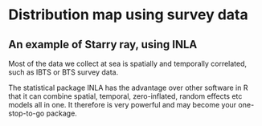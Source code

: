 # Distribution map using survey data
## An example of Starry ray, using INLA

Most of the data we collect at sea is spatially and temporally correlated, such as IBTS or BTS survey data.

The statistical package INLA has the advantage over other software in R that it can combine spatial, temporal, zero-inflated, random effects etc models all in one. It therefore is very powerful and may become your one-stop-to-go package. 

